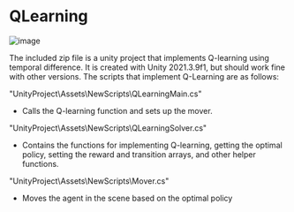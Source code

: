 # QLearning


![image](https://github.com/EmmyVoita/QLearning/assets/82542924/34774759-e452-4d35-88ed-730fce687457)


The included zip file is a unity project that implements Q-learning using temporal difference. It is created with Unity 2021.3.9f1, but should work fine with other versions. The scripts that implement Q-Learning are as follows:

"UnityProject\Assets\NewScripts\QLearningMain.cs"

- Calls the Q-learning function and sets up the mover.

"UnityProject\Assets\NewScripts\QLearningSolver.cs"

- Contains the functions for implementing Q-learning, getting the optimal policy, setting the reward and transition arrays, and other helper functions.

"UnityProject\Assets\NewScripts\Mover.cs"

- Moves the agent in the scene based on the optimal policy

